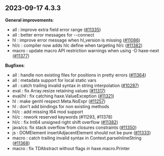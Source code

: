 
## 2023-09-17 4.3.3

__General improvements__:

* all : improve extra field error range ([#11335](https://github.com/HaxeFoundation/haxe/issues/11335))
* all : better error messages for --connect
* hl : improve error message when hl_version is missing ([#11086](https://github.com/HaxeFoundation/haxe/issues/11086))
* hl/c : compiler now adds hlc define when targeting hl/c ([#11382](https://github.com/HaxeFoundation/haxe/issues/11382))
* macro : update macro API restriction warnings when using -D haxe-next ([#11377](https://github.com/HaxeFoundation/haxe/issues/11377))

__Bugfixes__:

* all : handle non existing files for positions in pretty errors ([#11364](https://github.com/HaxeFoundation/haxe/issues/11364))
* all : metadata support for local static vars
* all : catch trailing invalid syntax in string interpolation ([#10287](https://github.com/HaxeFoundation/haxe/issues/10287))
* eval : fix Array.resize retaining values ([#11317](https://github.com/HaxeFoundation/haxe/issues/11317))
* eval/hl : fix catching haxe.ValueException ([#11321](https://github.com/HaxeFoundation/haxe/issues/11321))
* hl : make genhl respect Meta.NoExpr ([#11257](https://github.com/HaxeFoundation/haxe/issues/11257))
* hl : don't add bindings for non existing methods
* hl/c : add missing I64 mod support
* hl/c : rework reserved keywords (#11293, #11378)
* hl/c : fix Int64 unsigned right shift overflow ([#11382](https://github.com/HaxeFoundation/haxe/issues/11382))
* java/cs: fix stack overflow from closures constraints ([#11350](https://github.com/HaxeFoundation/haxe/issues/11350))
* js : DOMElement insertAdjacentElement should not be pure ([#11333](https://github.com/HaxeFoundation/haxe/issues/11333))
* macro : catch trailing invalid syntax in Context.parseInlineString ([#11368](https://github.com/HaxeFoundation/haxe/issues/11368))
* macro : fix TDAbstract without flags in haxe.macro.Printer
